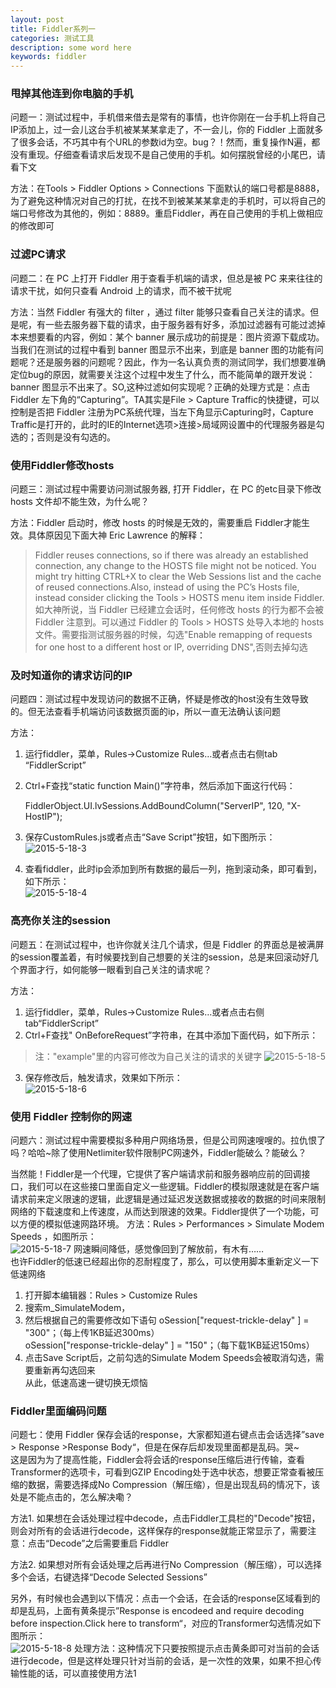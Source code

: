 ```yaml
---
layout: post
title: Fiddler系列一
categories: 测试工具
description: some word here
keywords: fiddler
---
```


### 甩掉其他连到你电脑的手机
问题一：测试过程中，手机借来借去是常有的事情，也许你刚在一台手机上将自己IP添加上，过一会儿这台手机被某某某拿走了，不一会儿，你的 Fiddler 上面就多了很多会话，不巧其中有个URL的参数id为空。bug？！然而，重复操作N遍，都没有重现。仔细查看请求后发现不是自己使用的手机。如何摆脱曾经的小尾巴，请看下文  



方法：在Tools > Fiddler Options > Connections 下面默认的端口号都是8888，为了避免这种情况对自己的打扰，在找不到被某某某拿走的手机时，可以将自己的端口号修改为其他的，例如：8889。重启Fiddler，再在自己使用的手机上做相应的修改即可

### 过滤PC请求
问题二：在 PC 上打开 Fiddler 用于查看手机端的请求，但总是被 PC 来来往往的请求干扰，如何只查看 Android 上的请求，而不被干扰呢



方法：当然 Fiddler 有强大的 filter ，通过 filter 能够只查看自己关注的请求。但是呢，有一些去服务器下载的请求，由于服务器有好多，添加过滤器有可能过滤掉本来想要看的内容，例如：某个 banner 展示成功的前提是：图片资源下载成功。当我们在测试的过程中看到 banner 图显示不出来，到底是 banner 图的功能有问题呢？还是服务器的问题呢？因此，作为一名认真负责的测试同学，我们想要准确定位bug的原因，就需要关注这个过程中发生了什么，而不能简单的跟开发说：banner 图显示不出来了。SO,这种过滤如何实现呢？正确的处理方式是：点击 Fiddler 左下角的“Capturing”。TA其实是File > Capture Traffic的快捷键，可以控制是否把 Fiddler 注册为PC系统代理，当左下角显示Capturing时，Capture Traffic是打开的，此时的IE的Internet选项>连接>局域网设置中的代理服务器是勾选的；否则是没有勾选的。

### 使用Fiddler修改hosts
问题三：测试过程中需要访问测试服务器, 打开 Fiddler，在 PC 的etc目录下修改 hosts 文件却不能生效，为什么呢？


方法：Fiddler 启动时，修改 hosts 的时候是无效的，需要重启 Fiddler才能生效。具体原因见下面大神 Eric Lawrence 的解释：  
>Fiddler reuses connections, so if there was already an established connection, any change to the HOSTS file might not be noticed. You might try hitting CTRL+X to clear the Web Sessions list and the cache of reused connections.Also, instead of using the PC’s Hosts file, instead consider clicking the Tools > HOSTS menu item inside Fiddler.  
如大神所说，当 Fiddler 已经建立会话时，任何修改 hosts 的行为都不会被 Fiddler 注意到。可以通过 Fiddler 的 Tools > HOSTS 处导入本地的 hosts 文件。需要指测试服务器的时候，勾选"Enable remapping of requests for one host to a different host or IP, overriding DNS",否则去掉勾选

### 及时知道你的请求访问的IP
问题四：测试过程中发现访问的数据不正确，怀疑是修改的host没有生效导致的。但无法查看手机端访问该数据页面的ip，所以一直无法确认该问题


方法：  
1. 运行fiddler，菜单，Rules->Customize Rules…或者点击右侧tab
“FiddlerScript”
2. Ctrl+F查找“static function Main()”字符串，然后添加下面这行代码：

    FiddlerObject.UI.lvSessions.AddBoundColumn("ServerIP", 120, "X-HostIP");

3. 保存CustomRules.js或者点击“Save Script”按钮，如下图所示：  
![2015-5-18-3](/images/2015-5-18-3.png)
4. 查看fiddler，此时ip会添加到所有数据的最后一列，拖到滚动条，即可看到，如下所示：  
![2015-5-18-4](/images/2015-5-18-4.png)

### 高亮你关注的session
问题五：在测试过程中，也许你就关注几个请求，但是 Fiddler 的界面总是被满屏的session覆盖着，有时候要找到自己想要的关注的session，总是来回滚动好几个界面才行，如何能够一眼看到自己关注的请求呢？


方法：  
1. 运行fiddler，菜单，Rules->Customize Rules…或者点击右侧tab“FiddlerScript”
2. Ctrl+F查找" OnBeforeRequest”字符串，在其中添加下面代码，如下所示：  
>注："example"里的内容可修改为自己关注的请求的关键字
![2015-5-18-5](/images/2015-5-18-5.png)
3. 保存修改后，触发请求，效果如下所示：  
![2015-5-18-6](/images/2015-5-18-6.png)
   
### 使用 Fiddler 控制你的网速
问题六：测试过程中需要模拟多种用户网络场景，但是公司网速嗖嗖的。拉仇恨了吗？哈哈~除了使用Netlimiter软件限制PC网速外，Fiddler能破么？能破么？   


当然能！Fiddler是一个代理，它提供了客户端请求前和服务器响应前的回调接口，我们可以在这些接口里面自定义一些逻辑。Fiddler的模拟限速就是在客户端请求前来定义限速的逻辑，此逻辑是通过延迟发送数据或接收的数据的时间来限制网络的下载速度和上传速度，从而达到限速的效果。Fiddler提供了一个功能，可以方便的模拟低速网路环境。
方法：Rules > Performances > Simulate Modem Speeds ，如图所示：  
![2015-5-18-7](/images/2015-5-18-7.png)
网速瞬间降低，感觉像回到了解放前，有木有……  
也许Fiddler的低速已经超出你的忍耐程度了，那么，可以使用脚本重新定义一下低速网络  
1. 打开脚本编辑器：Rules > Customize Rules
2. 搜索m_SimulateModem，
3. 然后根据自己的需要修改如下语句
oSession["request-trickle-delay" ] = "300"；（每上传1KB延迟300ms）  
oSession["response-trickle-delay" ] = "150"；（每下载1KB延迟150ms）  
4. 点击Save Script后，之前勾选的Simulate Modem Speeds会被取消勾选，需要重新再勾选回来  
从此，低速高速一键切换无烦恼  


### Fiddler里面编码问题
问题七：使用 Fiddler 保存会话的response，大家都知道右键点击会话选择”save > Response >Response Body“，但是在保存后却发现里面都是乱码。哭~  
这是因为为了提高性能，Fiddler会将会话的response压缩后进行传输，查看Transformer的选项卡，可看到GZIP Encoding处于选中状态，想要正常查看被压缩的数据，需要选择成No Compression（解压缩），但是出现乱码的情况下，该处是不能点击的，怎么解决嘞？



方法1. 如果想在会话处理过程中decode，点击Fiddler工具栏的"Decode"按钮，则会对所有的会话进行decode，这样保存的response就能正常显示了，需要注意：点击“Decode”之后需要重启 Fiddler


方法2. 如果想对所有会话处理之后再进行No Compression（解压缩），可以选择多个会话，右键选择“Decode Selected Sessions”


另外，有时候也会遇到以下情况：点击一个会话，在会话的response区域看到的却是乱码，上面有黄条提示”Response is encodeed and require decoding before inspection.Click here to transform“，对应的Transformer勾选情况如下图所示：  
![2015-5-18-8](/images/2015-5-18-8.png)
处理方法：这种情况下只要按照提示点击黄条即可对当前的会话进行decode，但是这样处理只针对当前的会话，是一次性的效果，如果不担心传输性能的话，可以直接使用方法1
